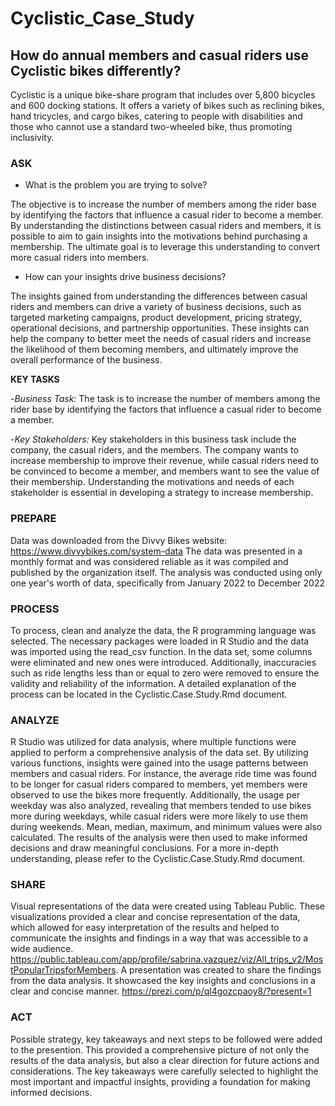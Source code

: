 # Cyclistic_Case_Study

## How do annual members and casual riders use Cyclistic bikes differently?

Cyclistic is a unique bike-share program that includes over 5,800 bicycles and 600 docking stations. It offers a variety of bikes such as reclining bikes, hand tricycles, and cargo bikes, catering to people with disabilities and those who cannot use a standard two-wheeled bike, thus promoting inclusivity.

### **ASK**

- What is the problem you are trying to solve? 

The objective is to increase the number of members among the rider    base by identifying the factors that influence a casual rider to      become a member. By understanding the distinctions between casual     riders and members, it is possible to aim to gain insights into the motivations behind purchasing a membership. The ultimate goal is to leverage this understanding to convert more casual riders into members.

- How can your insights drive business decisions?

The insights gained from understanding the differences between casual riders and members can drive a variety of business decisions, such as targeted marketing campaigns, product development, pricing strategy,  operational decisions, and partnership opportunities. These insights  can help the company to better meet the needs of casual riders and    increase the likelihood of them becoming members, and ultimately      improve the overall performance of the business.


**KEY TASKS**

-*Business Task:* The task is to increase the number of members among the rider base by identifying the factors that influence a casual rider to become a member.

-*Key Stakeholders:* Key stakeholders in this business task include the company, the casual riders, and the members. The company wants to increase membership to improve their revenue, while casual riders need to be convinced to become a member, and members want to see the value of their membership. Understanding the motivations and needs of each stakeholder is essential in developing a strategy to increase membership.

### **PREPARE**

Data was downloaded from the Divvy Bikes website: https://www.divvybikes.com/system-data 
The data was presented in a monthly format and was considered reliable as it was compiled and published by the organization itself. The analysis was conducted using only one year's worth of data, specifically from January 2022 to December 2022

### **PROCESS** 

To process, clean and analyze the data, the R programming language was selected. The necessary packages were loaded in R Studio and the data was imported using the read_csv function. In the data set, some columns were eliminated and new ones were introduced. Additionally, inaccuracies such as ride lengths less than or equal to zero were removed to ensure the validity and reliability of the information. A detailed explanation of the process can be located in the Cyclistic.Case.Study.Rmd document.

### **ANALYZE**

R Studio was utilized for data analysis, where multiple functions were applied to perform a comprehensive analysis of the data set. By utilizing various functions, insights were gained into the usage patterns between members and casual riders. For instance, the average ride time was found to be longer for casual riders compared to members, yet members were observed to use the bikes more frequently. Additionally, the usage per weekday was also analyzed, revealing that members tended to use bikes more during weekdays, while casual riders were more likely to use them during weekends. Mean, median, maximum, and minimum values were also calculated.
The results of the analysis were then used to make informed decisions and draw meaningful conclusions.
For a more in-depth understanding, please refer to the Cyclistic.Case.Study.Rmd document.

### **SHARE**

Visual representations of the data were created using Tableau Public. These visualizations provided a clear and concise representation of the data, which allowed for easy interpretation of the results and helped to communicate the insights and findings in a way that was accessible to a wide audience. https://public.tableau.com/app/profile/sabrina.vazquez/viz/All_trips_v2/MostPopularTripsforMembers.
A presentation was created to share the findings from the data analysis. It showcased the key insights and conclusions in a clear and concise manner. https://prezi.com/p/ql4gozcpaoy8/?present=1

### **ACT** 

Possible strategy, key takeaways and next steps to be followed were added to the presention. This provided a comprehensive picture of not only the results of the data analysis, but also a clear direction for future actions and considerations. The key takeaways were carefully selected to highlight the most important and impactful insights, providing a foundation for making informed decisions.
